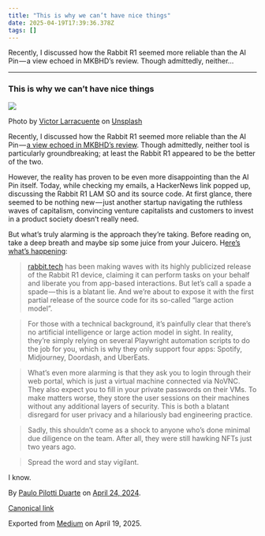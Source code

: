 ```yaml
---
title: "This is why we can’t have nice things"
date: 2025-04-19T17:39:36.378Z
tags: []
---
```


Recently, I discussed how the Rabbit R1 seemed more reliable than the AI Pin — a view echoed in MKBHD’s review. Though admittedly, neither…

* * *

### This is why we can’t have nice things

![](https://cdn-images-1.medium.com/max/1200/0*S7J9bq_mPpedcEAX)

Photo by [Victor Larracuente](https://unsplash.com/@victorbrd?utm_source=medium&utm_medium=referral) on [Unsplash](https://unsplash.com?utm_source=medium&utm_medium=referral)

Recently, I discussed how the Rabbit R1 seemed more reliable than the AI Pin — [a view echoed in MKBHD’s review](https://www.youtube.com/watch?v=TitZV6k8zfA&t=1188s&ref=here-be-dragons-1.ghost.io). Though admittedly, neither tool is particularly groundbreaking; at least the Rabbit R1 appeared to be the better of the two.

However, the reality has proven to be even more disappointing than the AI Pin itself. Today, while checking my emails, a HackerNews link popped up, discussing the Rabbit R1 LAM SO and its source code. At first glance, there seemed to be nothing new — just another startup navigating the ruthless waves of capitalism, convincing venture capitalists and customers to invest in a product society doesn’t really need.

But what’s truly alarming is the approach they’re taking. Before reading on, take a deep breath and maybe sip some juice from your Juicero. H[ere’s what’s happening](https://github.com/rabbitscam/rabbitr1?ref=here-be-dragons-1.ghost.io):

> [rabbit.tech](https://rabbit.tech/?ref=here-be-dragons-1.ghost.io) has been making waves with its highly publicized release of the Rabbit R1 device, claiming it can perform tasks on your behalf and liberate you from app-based interactions. But let’s call a spade a spade — this is a blatant lie. And we’re about to expose it with the first partial release of the source code for its so-called “large action model”.

> For those with a technical background, it’s painfully clear that there’s no artificial intelligence or large action model in sight. In reality, they’re simply relying on several Playwright automation scripts to do the job for you, which is why they only support four apps: Spotify, Midjourney, Doordash, and UberEats.

> What’s even more alarming is that they ask you to login through their web portal, which is just a virtual machine connected via NoVNC. They also expect you to fill in your private passwords on their VMs. To make matters worse, they store the user sessions on their machines without any additional layers of security. This is both a blatant disregard for user privacy and a hilariously bad engineering practice.

> Sadly, this shouldn’t come as a shock to anyone who’s done minimal due diligence on the team. After all, they were still hawking NFTs just two years ago.

> Spread the word and stay vigilant.

I know.

By [Paulo Pilotti Duarte](https://medium.com/@paulopilotti) on [April 24, 2024](https://medium.com/p/96fab7f035bd).

[Canonical link](https://medium.com/@paulopilotti/this-is-why-we-cant-have-nice-things-96fab7f035bd)

Exported from [Medium](https://medium.com) on April 19, 2025.